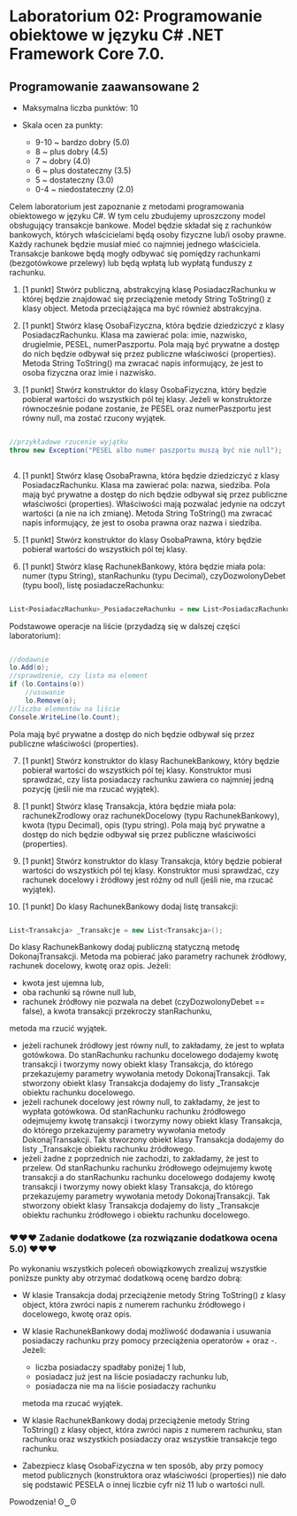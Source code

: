 # Laboratorium 02: Programowanie obiektowe w języku C# .NET Framework Core 7.0.
## Programowanie zaawansowane 2

- Maksymalna liczba punktów: 10

- Skala ocen za punkty:
    - 9-10 ~ bardzo dobry (5.0)
    - 8 ~ plus dobry (4.5)
    - 7 ~ dobry (4.0)
    - 6 ~ plus dostateczny (3.5)
    - 5 ~ dostateczny (3.0)
    - 0-4 ~ niedostateczny (2.0)

Celem laboratorium jest zapoznanie z metodami programowania obiektowego w języku C#. W tym celu zbudujemy uproszczony model obsługujący transakcje bankowe. Model będzie składał się z rachunków bankowych, których właścicielami będą osoby fizyczne lub/i osoby prawne. Każdy rachunek będzie musiał mieć co najmniej jednego właściciela. Transakcje bankowe będą mogły odbywać się pomiędzy rachunkami (bezgotówkowe przelewy) lub będą wpłatą lub wypłatą funduszy z rachunku.

1. [1 punkt] Stwórz publiczną, abstrakcyjną klasę PosiadaczRachunku w której będzie znajdować się przeciążenie metody String ToString() z klasy object. Metoda przeciążająca ma być również abstrakcyjna.

2. [1 punkt] Stwórz klasę OsobaFizyczna, która będzie dziedziczyć z klasy PosiadaczRachunku. Klasa ma zawierać pola: imie, nazwisko, drugieImie, PESEL, numerPaszportu. Pola mają być prywatne a dostęp do nich będzie odbywał się przez publiczne właściwości (properties).  Metoda String ToString() ma zwracać napis informujący, że jest to osoba fizyczna oraz imie i nazwisko.

3. [1 punkt] Stwórz konstruktor do klasy OsobaFizyczna, który będzie pobierał wartości do wszystkich pól tej klasy. Jeżeli w konstruktorze równocześnie podane zostanie, że PESEL oraz numerPaszportu jest równy null, ma zostać rzucony wyjątek.

```cs

//przykładowe rzucenie wyjątku
throw new Exception("PESEL albo numer paszportu muszą być nie null");
    
```

4. [1 punkt] Stwórz klasę OsobaPrawna, która będzie dziedziczyć z klasy PosiadaczRachunku. Klasa ma zawierać pola: nazwa, siedziba. Pola mają być prywatne a dostęp do nich będzie odbywał się przez publiczne właściwości (properties). Właściwości mają pozwalać jedynie na odczyt wartości (a nie na ich zmianę). Metoda String ToString() ma zwracać napis informujący, że jest to osoba prawna oraz nazwa i siedziba.

5. [1 punkt] Stwórz konstruktor do klasy OsobaPrawna, który będzie pobierał wartości do wszystkich pól tej klasy.

6. [1 punkt] Stwórz klasę RachunekBankowy, która będzie miała pola: numer (typu String), stanRachunku (typu Decimal), czyDozwolonyDebet (typu bool), listę posiadaczeRachunku:

```cs

List<PosiadaczRachunku>_PosiadaczeRachunku = new List<PosiadaczRachunku>();

```

Podstawowe operacje na liście (przydadzą się w dalszej części laboratorium):

```cs

//dodawnie
lo.Add(o);
//sprawdzenie, czy lista ma element
if (lo.Contains(o))
    //usuwanie
    lo.Remove(o);
//liczba elementów na liście
Console.WriteLine(lo.Count);

```

Pola mają być prywatne a dostęp do nich będzie odbywał się przez publiczne właściwości (properties).

7. [1 punkt] Stwórz konstruktor do klasy RachunekBankowy, który będzie pobierał wartości do wszystkich pól tej klasy. Konstruktor musi sprawdzać, czy lista posiadaczy rachunku zawiera co najmniej jedną pozycję (jeśli nie ma rzucać wyjątek).

8. [1 punkt] Stwórz klasę Transakcja, która będzie miała pola: rachunekZrodlowy oraz rachunekDocelowy (typu RachunekBankowy), kwota (typu Decimal), opis (typu string). Pola mają być prywatne a dostęp do nich będzie odbywał się przez publiczne właściwości (properties).

9. [1 punkt] Stwórz konstruktor do klasy Transakcja, który będzie pobierał wartości do wszystkich pól tej klasy. Konstruktor musi sprawdzać, czy rachunek docelowy i źródłowy jest różny od null (jeśli nie, ma rzucać wyjątek).

10. [1 punkt] Do klasy RachunekBankowy dodaj listę transakcji:

```cs

List<Transakcja> _Transakcje = new List<Transakcja>();

```

Do klasy RachunekBankowy dodaj publiczną statyczną metodę DokonajTransakcji. Metoda ma pobierać jako parametry rachunek źródłowy, rachunek docelowy, kwotę oraz opis. Jeżeli:
- kwota jest ujemna lub,
- oba rachunki są równe null lub,
- rachunek źródłowy nie pozwala na debet (czyDozwolonyDebet == false), a kwota transakcji przekroczy stanRachunku,

metoda ma rzucić wyjątek.

- jeżeli rachunek źródłowy jest równy null, to zakładamy, że jest to wpłata gotówkowa. Do stanRachunku rachunku docelowego dodajemy kwotę transakcji i tworzymy nowy obiekt klasy Transakcja, do którego przekazujemy parametry wywołania metody DokonajTransakcji. Tak stworzony obiekt klasy Transakcja dodajemy do listy _Transakcje obiektu rachunku docelowego.
- jeżeli rachunek docelowy jest równy null, to zakładamy, że jest to wypłata gotówkowa. Od stanRachunku rachunku źródłowego odejmujemy kwotę transakcji i tworzymy nowy obiekt klasy Transakcja, do którego przekazujemy parametry wywołania metody DokonajTransakcji. Tak stworzony obiekt klasy Transakcja dodajemy do listy _Transakcje obiektu rachunku źródłowego.
- jeżeli żadne z poprzednich nie zachodzi, to zakładamy, że jest to przelew. Od stanRachunku rachunku źródłowego odejmujemy kwotę transakcji a do stanRachunku rachunku docelowego dodajemy kwotę transakcji i tworzymy nowy obiekt klasy Transakcja, do którego przekazujemy parametry wywołania metody DokonajTransakcji. Tak stworzony obiekt klasy Transakcja dodajemy do listy _Transakcje obiektu rachunku źródłowego i obiektu rachunku docelowego.

### ❤❤❤ Zadanie dodatkowe (za rozwiązanie dodatkowa ocena 5.0) ❤❤❤


 Po wykonaniu wszystkich poleceń obowiązkowych zrealizuj wszystkie poniższe punkty aby otrzymać dodatkową ocenę bardzo dobrą:
 - W klasie Transakcja dodaj przeciążenie metody String  ToString() z klasy object, która zwróci napis z numerem rachunku źródłowego i docelowego, kwotę oraz opis.
 - W klasie RachunekBankowy dodaj możliwość dodawania i usuwania posiadaczy rachunku przy pomocy przeciążenia operatorów + oraz -. Jeżeli:
    - liczba posiadaczy spadłaby poniżej 1 lub,
    - posiadacz już jest na liście posiadaczy rachunku lub,
    - posiadacza nie ma na liście posiadaczy rachunku

    metoda ma rzucać wyjątek.

- W klasie RachunekBankowy dodaj przeciążenie metody String ToString() z klasy object, która zwróci napis z numerem rachunku, stan rachunku oraz wszystkich posiadaczy oraz wszystkie transakcje tego rachunku.
- Zabezpiecz klasę OsobaFizyczna w ten sposób, aby przy pomocy metod publicznych (konstruktora oraz właściwości (properties)) nie dało się podstawić PESELA o innej liczbie cyfr niż 11 lub o wartości null. 

Powodzenia! ʘ‿ʘ
